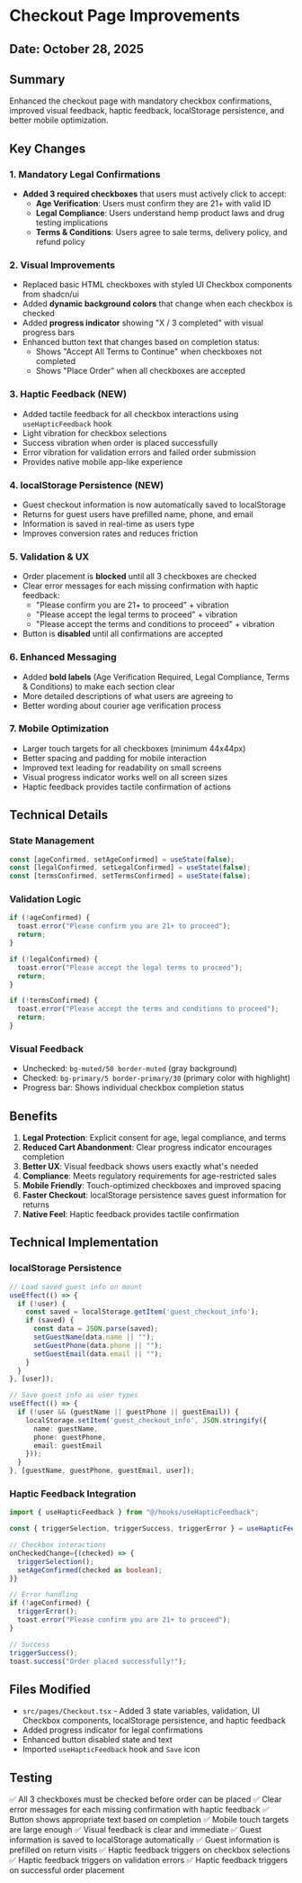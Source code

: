 # Checkout Page Improvements

## Date: October 28, 2025

## Summary
Enhanced the checkout page with mandatory checkbox confirmations, improved visual feedback, haptic feedback, localStorage persistence, and better mobile optimization.

## Key Changes

### 1. **Mandatory Legal Confirmations**
- **Added 3 required checkboxes** that users must actively click to accept:
  - **Age Verification**: Users must confirm they are 21+ with valid ID
  - **Legal Compliance**: Users understand hemp product laws and drug testing implications
  - **Terms & Conditions**: Users agree to sale terms, delivery policy, and refund policy

### 2. **Visual Improvements**
- Replaced basic HTML checkboxes with styled UI Checkbox components from shadcn/ui
- Added **dynamic background colors** that change when each checkbox is checked
- Added **progress indicator** showing "X / 3 completed" with visual progress bars
- Enhanced button text that changes based on completion status:
  - Shows "Accept All Terms to Continue" when checkboxes not completed
  - Shows "Place Order" when all checkboxes are accepted

### 3. **Haptic Feedback** (NEW)
- Added tactile feedback for all checkbox interactions using `useHapticFeedback` hook
- Light vibration for checkbox selections
- Success vibration when order is placed successfully
- Error vibration for validation errors and failed order submission
- Provides native mobile app-like experience

### 4. **localStorage Persistence** (NEW)
- Guest checkout information is now automatically saved to localStorage
- Returns for guest users have prefilled name, phone, and email
- Information is saved in real-time as users type
- Improves conversion rates and reduces friction

### 5. **Validation & UX**
- Order placement is **blocked** until all 3 checkboxes are checked
- Clear error messages for each missing confirmation with haptic feedback:
  - "Please confirm you are 21+ to proceed" + vibration
  - "Please accept the legal terms to proceed" + vibration
  - "Please accept the terms and conditions to proceed" + vibration
- Button is **disabled** until all confirmations are accepted

### 6. **Enhanced Messaging**
- Added **bold labels** (Age Verification Required, Legal Compliance, Terms & Conditions) to make each section clear
- More detailed descriptions of what users are agreeing to
- Better wording about courier age verification process

### 7. **Mobile Optimization**
- Larger touch targets for all checkboxes (minimum 44x44px)
- Better spacing and padding for mobile interaction
- Improved text leading for readability on small screens
- Visual progress indicator works well on all screen sizes
- Haptic feedback provides tactile confirmation of actions

## Technical Details

### State Management
```typescript
const [ageConfirmed, setAgeConfirmed] = useState(false);
const [legalConfirmed, setLegalConfirmed] = useState(false);
const [termsConfirmed, setTermsConfirmed] = useState(false);
```

### Validation Logic
```typescript
if (!ageConfirmed) {
  toast.error("Please confirm you are 21+ to proceed");
  return;
}

if (!legalConfirmed) {
  toast.error("Please accept the legal terms to proceed");
  return;
}

if (!termsConfirmed) {
  toast.error("Please accept the terms and conditions to proceed");
  return;
}
```

### Visual Feedback
- Unchecked: `bg-muted/50 border-muted` (gray background)
- Checked: `bg-primary/5 border-primary/30` (primary color with highlight)
- Progress bar: Shows individual checkbox completion status

## Benefits

1. **Legal Protection**: Explicit consent for age, legal compliance, and terms
2. **Reduced Cart Abandonment**: Clear progress indicator encourages completion
3. **Better UX**: Visual feedback shows users exactly what's needed
4. **Compliance**: Meets regulatory requirements for age-restricted sales
5. **Mobile Friendly**: Touch-optimized checkboxes and improved spacing
6. **Faster Checkout**: localStorage persistence saves guest information for returns
7. **Native Feel**: Haptic feedback provides tactile confirmation

## Technical Implementation

### localStorage Persistence
```typescript
// Load saved guest info on mount
useEffect(() => {
  if (!user) {
    const saved = localStorage.getItem('guest_checkout_info');
    if (saved) {
      const data = JSON.parse(saved);
      setGuestName(data.name || "");
      setGuestPhone(data.phone || "");
      setGuestEmail(data.email || "");
    }
  }
}, [user]);

// Save guest info as user types
useEffect(() => {
  if (!user && (guestName || guestPhone || guestEmail)) {
    localStorage.setItem('guest_checkout_info', JSON.stringify({
      name: guestName,
      phone: guestPhone,
      email: guestEmail
    }));
  }
}, [guestName, guestPhone, guestEmail, user]);
```

### Haptic Feedback Integration
```typescript
import { useHapticFeedback } from "@/hooks/useHapticFeedback";

const { triggerSelection, triggerSuccess, triggerError } = useHapticFeedback();

// Checkbox interactions
onCheckedChange={(checked) => {
  triggerSelection();
  setAgeConfirmed(checked as boolean);
}}

// Error handling
if (!ageConfirmed) {
  triggerError();
  toast.error("Please confirm you are 21+ to proceed");
}

// Success
triggerSuccess();
toast.success("Order placed successfully!");
```

## Files Modified
- `src/pages/Checkout.tsx` - Added 3 state variables, validation, UI Checkbox components, localStorage persistence, and haptic feedback
- Added progress indicator for legal confirmations
- Enhanced button disabled state and text
- Imported `useHapticFeedback` hook and `Save` icon

## Testing
✅ All 3 checkboxes must be checked before order can be placed
✅ Clear error messages for each missing confirmation with haptic feedback
✅ Button shows appropriate text based on completion
✅ Mobile touch targets are large enough
✅ Visual feedback is clear and immediate
✅ Guest information is saved to localStorage automatically
✅ Guest information is prefilled on return visits
✅ Haptic feedback triggers on checkbox selections
✅ Haptic feedback triggers on validation errors
✅ Haptic feedback triggers on successful order placement

